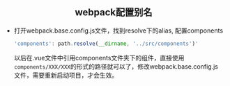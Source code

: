 <center><h2>webpack配置别名</h2></center>

- 打开webpack.base.config.js文件，找到resolve下的alias, 配置components

  ```javascript
  'components': path.resolve(__dirname, '../src/components')'
  ```

  以后在.vue文件中引用components文件夹下的组件，直接使用 `components/XXX/XXX`的形式的路径就可以了，修改webpack.base.config.js文件，需要重新启动项目，才会生效。